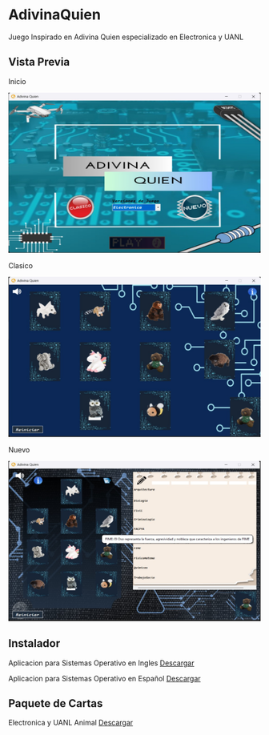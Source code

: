# AdivinaQuien
Juego Inspirado en Adivina Quien especializado en Electronica y UANL

## Vista Previa
<p>Inicio</p>
<img width="600" height="320" src="VP/Menu.jpg">

<p>Clasico</p>
<img width="600" height="320" src="VP/Clasico.jpg">

<p>Nuevo</p>
<img width="600" height="320" src="VP/VersionNew.jpg">

## Instalador
<p>Aplicacion para Sistemas Operativo en Ingles <a href="Instalador/Setup_Eng/Setup_Eng.zip">Descargar</a></p>
<p>Aplicacion para Sistemas Operativo en Español <a href="Instalador/Setup_Esp/Setup_Esp.zip">Descargar</a></p>

## Paquete de Cartas
<p>Electronica y UANL Animal <a href="Paquete_De_Cartas/Paquete_Cartas.zip">Descargar</a></p>
